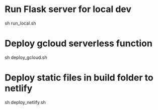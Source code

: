 # Run Flask server for local dev
sh run_local.sh

# Deploy gcloud serverless function
sh deploy_gcloud.sh

# Deploy static files in build folder to netlify
sh deploy_netlify.sh